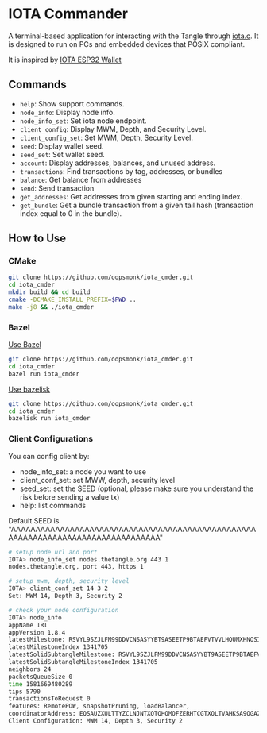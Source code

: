 # IOTA Commander  

A terminal-based application for interacting with the Tangle through [iota.c](https://github.com/iotaledger/iota.c). It is designed to run on PCs and embedded devices that POSIX compliant.  

It is inspired by [IOTA ESP32 Wallet](https://github.com/oopsmonk/iota_esp32_wallet)  

## Commands  

* `help`: Show support commands.
* `node_info`: Display node info.
* `node_info_set`: Set iota node endpoint.
* `client_config`: Display MWM, Depth, and Security Level.
* `client_config_set`: Set MWM, Depth, Security Level.
* `seed`: Display wallet seed.
* `seed_set`: Set wallet seed.
* `account`: Display addresses, balances, and unused address.
* `transactions`: Find transactions by tag, addresses, or bundles
* `balance`: Get balance from addresses
* `send`: Send transaction
* `get_addresses`: Get addresses from given starting and ending index.
* `get_bundle`: Get a bundle transaction from a given tail hash (transaction index equal to 0 in the bundle).

## How to Use  

### CMake  

```bash
git clone https://github.com/oopsmonk/iota_cmder.git
cd iota_cmder
mkdir build && cd build
cmake -DCMAKE_INSTALL_PREFIX=$PWD ..
make -j8 && ./iota_cmder
```

### Bazel  

[Use Bazel](https://docs.bazel.build/versions/master/install.html)  

```bash
git clone https://github.com/oopsmonk/iota_cmder.git
cd iota_cmder
bazel run iota_cmder
```

[Use bazelisk](https://github.com/bazelbuild/bazelisk)  

```bash
git clone https://github.com/oopsmonk/iota_cmder.git
cd iota_cmder
bazelisk run iota_cmder
```

### Client Configurations  

You can config client by:
* node_info_set: a node you want to use
* client_conf_set: set MWW, depth, security level
* seed_set: set the SEED (optional, please make sure you understand the risk before sending a value tx)  
* help: list commands

Default SEED is "AAAAAAAAAAAAAAAAAAAAAAAAAAAAAAAAAAAAAAAAAAAAAAAAAAAAAAAAAAAAAAAAAAAAAAAAAAAAAAAAA"  

```bash
# setup node url and port
IOTA> node_info_set nodes.thetangle.org 443 1
nodes.thetangle.org, port 443, https 1

# setup mwm, depth, security level
IOTA> client_conf_set 14 3 2
Set: MWM 14, Depth 3, Security 2

# check your node configuration
IOTA> node_info
appName IRI 
appVersion 1.8.4 
latestMilestone: RSVYL9SZJLFM99DDVCNSASYYBT9ASEETP9BTAEFVTVVLHQUMXHNOSIZMVWORQRVRRVSUMQBTKGXRA9999
latestMilestoneIndex 1341705 
latestSolidSubtangleMilestone: RSVYL9SZJLFM99DDVCNSASYYBT9ASEETP9BTAEFVTVVLHQUMXHNOSIZMVWORQRVRRVSUMQBTKGXRA9999
latestSolidSubtangleMilestoneIndex 1341705 
neighbors 24 
packetsQueueSize 0 
time 1581669480289 
tips 5790 
transactionsToRequest 0 
features: RemotePOW, snapshotPruning, loadBalancer, 
coordinatorAddress: EQSAUZXULTTYZCLNJNTXQTQHOMOFZERHTCGTXOLTVAHKSA9OGAZDEKECURBRIXIJWNPFCQIOVFVVXJVD9
Client Configuration: MWM 14, Depth 3, Security 2
```
